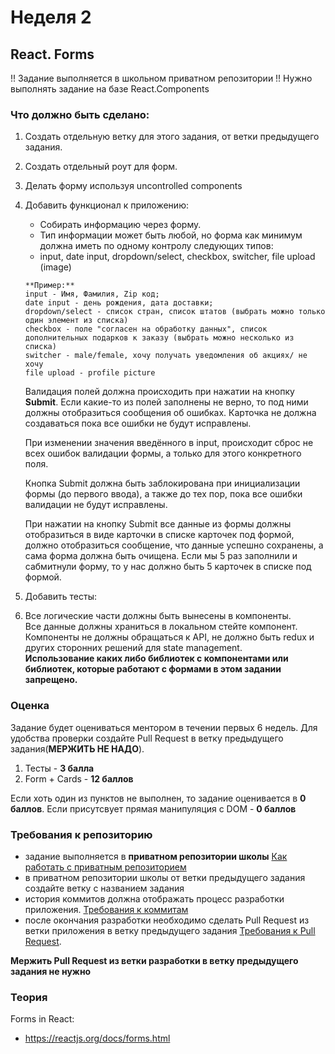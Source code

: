 # Неделя 2


## React. Forms

!! Задание выполняется в школьном приватном репозитории !!
Нужно выполнять задание на базе React.Components

### Что должно быть сделано:

1) Создать отдельную ветку для этого задания, от ветки предыдущего задания.
2) Создать отдельный роут для форм.
3) Делать форму используя uncontrolled components
4) Добавить функционал к приложению:
   + Собирать информацию через форму.
   +  Тип информации может быть любой, но форма как минимум должна иметь по одному контролу следующих типов: 
   +  input, date input, dropdown/select, checkbox, switcher, file upload (image)

    ````  
    **Пример:** 
    input - Имя, Фамилия, Zip код;
    date input - день рождения, дата доставки;
    dropdown/select - список стран, список штатов (выбрать можно только один элемент из списка)
    checkbox - поле "согласен на обработку данных", список дополнительных подарков к заказу (выбрать можно несколько из списка)
    switcher - male/female, хочу получать уведомления об акциях/ не хочу
    file upload - profile picture
    ````  

    Валидация полей должна происходить при нажатии на кнопку **Submit**. Если какие-то из полей заполнены не верно, то под ними должны отобразиться сообщения об ошибках. Карточка не должна создаваться пока все ошибки не будут исправлены. 

    При изменении значения введённого в input, происходит сброс не всех ошибок валидации формы, а только для этого конкретного поля. 

    Кнопка Submit должна быть заблокирована при инициализации формы (до первого ввода), а также до тех пор, пока все ошибки валидации не будут исправлены.

    При нажатии на кнопку Submit все данные из формы должны отобразиться в виде карточки в списке карточек под формой, должно отобразиться сообщение, что данные успешно сохранены, а сама форма должна быть очищена.
    Если мы 5 раз заполнили и сабмитнули форму, то у нас должно быть 5 карточек в списке под формой.

5) Добавить тесты:
6) 
    Все логические части должны быть вынесены в компоненты.  
    Все данные должны храниться в локальном стейте компонент.  
    Компоненты не должны обращаться к API, не должно быть redux и других сторонних решений для state management.  
    **Использование каких либо библиотек с компонентами или библиотек, которые работают с формами в этом задании запрещено.**  


### Оценка

Задание будет оцениваться ментором в течении первых 6 недель. Для удобства проверки создайте Pull Request в ветку предыдущего задания(**МЕРЖИТЬ НЕ НАДО**).


1) Тесты - **3 балла**
2) Form + Cards - **12 баллов**


Если хоть один из пунктов не выполнен, то задание оценивается в **0 баллов**.
Если присутсвует прямая манипуляция с DOM - **0 баллов**

### Требования к репозиторию

- задание выполняется в **приватном репозитории школы** [Как работать с приватным репозиторием](https://docs.rs.school/#/private-repository?id=Как-работать-с-приватным-репозиторием)
- в приватном репозитории школы от ветки предыдущего задания создайте ветку с названием задания
- история коммитов должна отображать процесс разработки приложения. [Требования к коммитам](https://docs.rs.school/#/git-convention?id=Требования-к-именам-коммитов)
- после окончания разработки необходимо сделать Pull Request из ветки приложения в ветку предыдущего задания [Требования к Pull Request](https://docs.rs.school/#/pull-request-review-process?id=Требования-к-pull-request-pr). 

**Мержить Pull Request из ветки разработки в ветку предыдущего задания не нужно**


### Теория


Forms in React:

- https://reactjs.org/docs/forms.html
